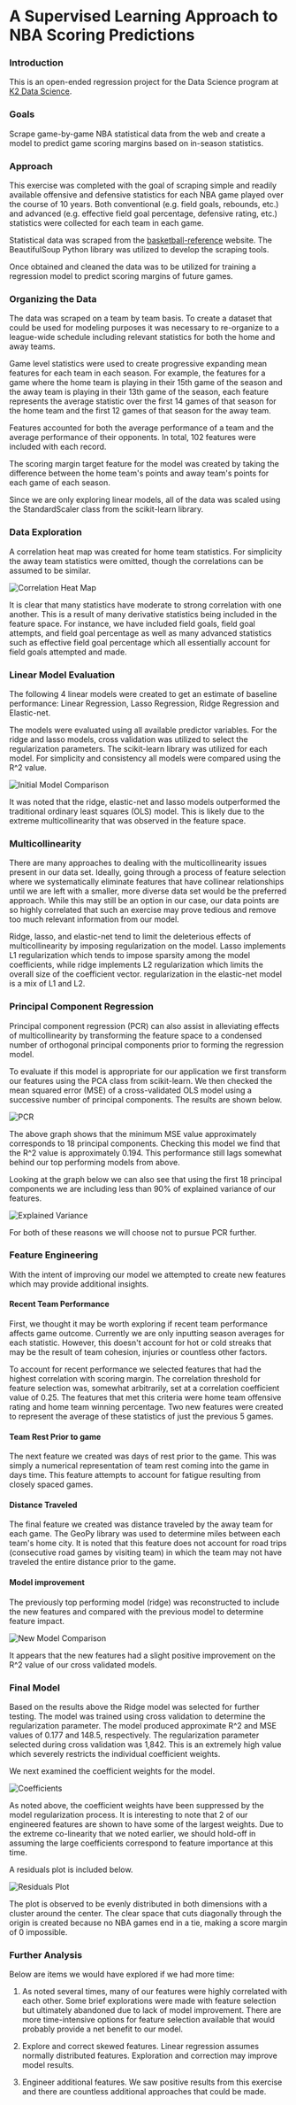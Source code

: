 # A Supervised Learning Approach to NBA Scoring Predictions

### Introduction
This is an open-ended regression project for the Data Science program at [K2 Data Science](http://k2datascience.com).

### Goals
Scrape game-by-game NBA statistical data from the web and create a model to predict game scoring margins based on in-season statistics.

### Approach
This exercise was completed with the goal of scraping simple and readily available offensive and defensive statistics for each NBA game played over the course of 10 years.  Both conventional (e.g. field goals, rebounds, etc.) and advanced (e.g. effective field goal percentage, defensive rating, etc.) statistics were collected for each team in each game.

Statistical data was scraped from the  [basketball-reference](https://www.basketball-reference.com/) website.  The BeautifulSoup Python library was utilized to develop the scraping tools.

Once obtained and cleaned the data was to be utilized for training a regression model to predict scoring margins of future games.

### Organizing the Data
The data was scraped on a team by team basis.  To create a dataset that could be used for modeling purposes it was necessary to re-organize to a league-wide schedule including relevant statistics for both the home and away teams.

Game level statistics were used to create progressive expanding mean features for each team in each season.  For example, the features for a game where the home team is playing in their 15th game of the season and the away team is playing in their 13th game of the season, each feature represents the average statistic over the first 14 games of that season for the home team and the first 12 games of that season for the away team.

Features accounted for both the average performance of a team and the average performance of their opponents.  In total, 102 features were included with each record.

The scoring margin target feature for the model was created by taking the difference between the home team's points and away team's points for each game of each season.

Since we are only exploring linear models, all of the data was scaled using the StandardScaler class from the scikit-learn library.

### Data Exploration
A correlation heat map was created for home team statistics.  For simplicity the away team statistics were omitted, though the correlations can be assumed to be similar.

![Correlation Heat Map](figures/home_team_correlations.png)

It is clear that many statistics have moderate to strong correlation with one another.  This is a result of many derivative statistics being included in the feature space.  For instance, we have included field goals, field goal attempts, and field goal percentage as well as many advanced statistics such as effective field goal percentage which all essentially account for field goals attempted and made.

### Linear Model Evaluation
The following 4 linear models were created to get an estimate of baseline performance: Linear Regression, Lasso Regression, Ridge Regression and Elastic-net.

The models were evaluated using all available predictor variables.  For the ridge and lasso models, cross validation was utilized to select the regularization parameters.  The scikit-learn library was utilized for each model.  For simplicity and consistency all models were compared using the R^2 value.

![Initial Model Comparison](figures/initial_model_comparison.png)

It was noted that the ridge, elastic-net and lasso models outperformed the traditional ordinary least squares (OLS) model.  This is likely due to the extreme multicollinearity that was observed in the feature space.

### Multicollinearity
There are many approaches to dealing with the multicollinearity issues present in our data set.  Ideally, going through a process of feature selection where we systematically eliminate features that have collinear relationships until we are left with a smaller, more diverse data set would be the preferred approach.  While this may still be an option in our case, our data points are so highly correlated that such an exercise may prove tedious and remove too much relevant information from our model.

Ridge, lasso, and elastic-net tend to limit the deleterious effects of multicollinearity by imposing regularization on the model.  Lasso implements L1 regularization which tends to impose sparsity among the model coefficients, while ridge implements L2 regularization which limits the overall size of the coefficient vector.  regularization in the elastic-net model is a mix of L1 and L2.

### Principal Component Regression
Principal component regression (PCR) can also assist in alleviating effects of multicollinearity by transforming the feature space to a condensed number of orthogonal principal components prior to forming the regression model.  

To evaluate if this model is appropriate for our application we first transform our features using the PCA class from scikit-learn.  We then checked the mean squared error (MSE) of a cross-validated OLS model using a successive number of principal components.  The results are shown below.

![PCR](figures/PCR.png)

The above graph shows that the minimum MSE value approximately corresponds to 18 principal components.  Checking this model we find that the R^2 value is approximately 0.194.  This performance still lags somewhat behind our top performing models from above.

Looking at the graph below we can also see that using the first 18 principal components we are including less than 90% of explained variance of our features.  

![Explained Variance](figures/explained_variance.png)

For both of these reasons we will choose not to pursue PCR further.

### Feature Engineering
With the intent of improving our model we attempted to create new features which may provide additional insights.  

#### Recent Team Performance
First, we thought it may be worth exploring if recent team performance affects game outcome.  Currently we are only inputting season averages for each statistic.  However, this doesn't account for hot or cold streaks that may be the result of team cohesion, injuries or countless other factors.

To account for recent performance we selected features that had the highest correlation with scoring margin.  The correlation threshold for feature selection was, somewhat arbitrarily, set at a correlation coefficient value of 0.25.  The features that met this criteria were home team offensive rating and home team winning percentage.  Two new features were created to represent the average of these statistics of just the previous 5 games.

#### Team Rest Prior to game
The next feature we created was days of rest prior to the game.  This was simply a numerical representation of team rest coming into the game in days time.  This feature attempts to account for fatigue resulting from closely spaced games.

#### Distance Traveled
The final feature we created was distance traveled by the away team for each game.  The GeoPy library was used to determine miles between each team's home city.  It is noted that this feature does not account for road trips (consecutive road games by visiting team) in which the team may not have traveled the entire distance prior to the game.

#### Model improvement
The previously top performing model (ridge) was reconstructed to include the new features and compared with the previous model to determine feature impact.

![New Model Comparison](figures/new_model_comparison.png)

It appears that the new features had a slight positive improvement on the R^2 value of our cross validated models.

### Final Model
Based on the results above the Ridge model was selected for further testing.  The model was trained using cross validation to determine the regularization parameter.  The model produced approximate R^2 and MSE values of 0.177 and 148.5, respectively.  The regularization parameter selected during cross validation was 1,842.  This is an extremely high value which severely restricts the individual coefficient weights.

We next examined the coefficient weights for the model.

![Coefficients](figures/model_coefficients.png)

As noted above, the coefficient weights have been suppressed by the model regularization process.  It is interesting to note that 2 of our engineered features are shown to have some of the largest weights.  Due to the extreme co-linearity that we noted earlier, we should hold-off in assuming the large coefficients correspond to feature importance at this time.

A residuals plot is included below.

![Residuals Plot](figures/residuals.png)

The plot is observed to be evenly distributed in both dimensions with a cluster around the center.  The clear space that cuts diagonally through the origin is created because no NBA games end in a tie, making a score margin of 0 impossible.

### Further Analysis
Below are items we would have explored if we had more time:

1. As noted several times, many of our features were highly correlated with each other.  Some brief explorations were made with feature selection but ultimately abandoned due to lack of model improvement.  There are more time-intensive options for feature selection available that would probably provide a net benefit to our model.

2. Explore and correct skewed features.  Linear regression assumes normally distributed features.  Exploration and correction may improve model results.

3. Engineer additional features.  We saw positive results from this exercise and there are countless additional approaches that could be made.
